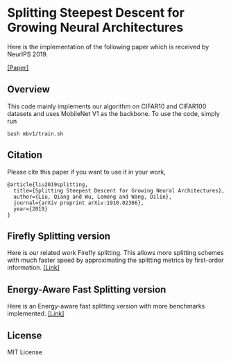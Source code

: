 # Splitting Steepest Descent for Growing Neural Architectures
Here is the implementation of the following paper which is received by NeurIPS 2019.

[[Paper]](https://arxiv.org/abs/1910.02366)      

## Overview
This code mainly implements our algorithm on CIFAR10 and CIFAR100 datasets and uses MobileNet V1 as the backbone. To use the code, simply run

```shell 
bash mbv1/train.sh
```

## Citation
Please cite this paper if you want to use it in your work,

    @article{liu2019splitting,
      title={Splitting Steepest Descent for Growing Neural Architectures},
      author={Liu, Qiang and Wu, Lemeng and Wang, Dilin},
      journal={arXiv preprint arXiv:1910.02366},
      year={2019}
    }

## Firefly Splitting version
Here is our related work Firefly splitting. This allows more splitting schemes with much faster speed by approximating the splitting metrics by first-order information. [[Link]](https://github.com/klightz/Firefly)

## Energy-Aware Fast Splitting version
Here is an Energy-aware fast splitting version with more benchmarks implemented. [[Link]](https://github.com/dilinwang820/fast-energy-aware-splitting)

## License
MIT License
